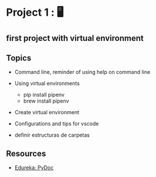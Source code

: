 # Project 1 : 🖥️

## first project with virtual environment

## Topics

* Command line, reminder of using help on command line 
* Using virtual environments
    - pip install pipenv
    - brew install pipenv
* Create virtual environment

* Configurations and tips for vscode

* definir estructuras de carpetas


## Resources

- [Edureka: PyDoc](https://www.youtube.com/watch?v=URBSvqib0xw&list=PLi01XoE8jYohWFPpC17Z-wWhPOSuh8Er-&index=25)